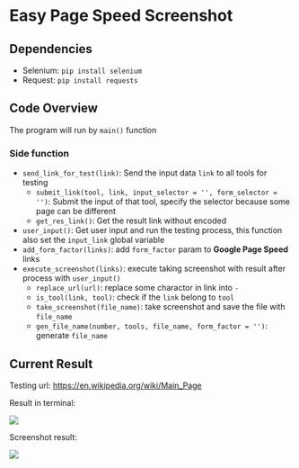 # Easy Page Speed Screenshot

## Dependencies

- Selenium: `pip install selenium`
- Request: `pip install requests`

## Code Overview

The program will run by `main()` function

### Side function

- `send_link_for_test(link)`: Send the input data `link` to all tools for testing
  - `submit_link(tool, link, input_selector = '', form_selector = '')`: Submit the input of that tool, specify the selector because some page can be different
  - `get_res_link()`: Get the result link without encoded
- `user_input()`: Get user input and run the testing process, this function also set the `input_link` global variable
- `add_form_factor(links)`: add `form_factor` param to **Google Page Speed** links
- `execute_screenshot(links)`: execute taking screenshot with result after process with `user_input()`
  - `replace_url(url)`: replace some charactor in link into `-`
  - `is_tool(link, tool)`: check if the `link` belong to `tool`
  - `take_screenshot(file_name)`: take screenshot and save the file with `file_name`
  - `gen_file_name(number, tools, file_name, form_factor = '')`: generate `file_name`

## Current Result

Testing url: https://en.wikipedia.org/wiki/Main_Page

Result in terminal:

![](https://i.imgur.com/WOQwbAw.png)

Screenshot result:

![](https://i.imgur.com/pyL4UXQ.png)
